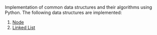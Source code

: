 Implementation of common data structures and their algorithms using Python. 
The following data structures are implemented:

1) [Node](https://github.com/pjkpjk900/python-data-structures/blob/master/node.py)
2) [Linked List](https://github.com/pjkpjk900/python-data-structures/blob/master/LinkedList.py)